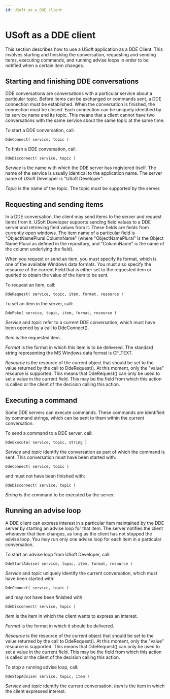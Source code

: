 ```yaml
---
id: USoft_as_a_DDE_client
---
```


# USoft as a DDE client

This section describes how to use a USoft application as a DDE Client. This involves starting and finishing the conversation, requesting and sending items, executing commands, and running advise loops in order to be notified when a certain item changes.

## Starting and finishing DDE conversations

DDE conversations are conversations with a particular service about a particular topic. Before items can be exchanged or commands sent, a DDE connection must be established. When the conversation is finished, the connection must be closed. Each connection can be uniquely identified by its service name and its topic. This means that a client cannot have two conversations with the same service about the same topic at the same time.

To start a DDE conversation, call:

```
DdeConnect( service, topic )
```

To finish a DDE conversation, call:

```
DdeDisconnect( service, topic )
```

*Service* is the name with which the DDE server has registered itself. The name of the service is usually identical to the application name. The server name of USoft Developer is "USoft Developer".

*Topic* is the name of the topic. The topic must be supported by the server.

## Requesting and sending items

In a DDE conversation, the client may send items to the server and request items from it. USoft Developer supports sending field values to a DDE server and retrieving field values from it. These fields are fields from currently open windows. The item name of a particular field is "ObjectNamePlural.ColumnName" (where "ObjectNamePlural" is the Object Name Plural as defined in the repository, and "ColumnName" is the name of the column underlying the field).

When you request or send an item, you must specify its format, which is one of the available Windows data formats. You must also specify the resource of the current Field that is either set to the requested item or queried to obtain the value of the item to be sent.

To request an item, call:

```
DdeRequest( service, topic, item, format, resource )
```

To set an item in the server, call:

```
DdePoke( service, topic, item, format, resource )
```

*Service* and *topic* refer to a current DDE conversation, which must have been opened by a call to DdeConnect().

*Item* is the requested item.

*Format* is the format in which this item is to be delivered. The standard string representing the MS Windows data format is CF_TEXT.

*Resource* is the resource of the current object that should be set to the value returned by the call to DdeRequest(). At this moment, only the "value" resource is supported. This means that DdeRequest() can only be used to set a value in the current field. This may be the field from which this action is called or the client of the decision calling this action.

## Executing a command

Some DDE servers can execute commands. These commands are identified by command strings, which can be sent to them within the current conversation.

To send a command to a DDE server, call:

```
DdeExecute( service, topic, string )
```

*Service* and *topic* identify the conversation as part of which the command is sent. This conversation must have been started with:

```
DdeConnect( service, topic )
```

and must not have been finished with:

```
DdeDisconnect( service, topic )
```

*String* is the command to be executed by the server.

## Running an advise loop

A DDE client can express interest in a particular item maintained by the DDE server by starting an advise loop for that item. The server notifies the client whenever that item changes, as long as the client has not stopped the advise loop. You may run only one advise loop for each item in a particular conversation.

To start an advise loop from USoft Developer, call:

```
DdeStartAdvise( service, topic, item, format, resource )
```

*Service* and *topic* uniquely identify the current conversation, which must have been started with:

```
DdeConnect( service, topic )
```

and may not have been finished with

```
DdeDisconnect( service, topic )
```

*Item* is the item in which the client wants to express an interest.

*Format* is the format in which it should be delivered.

*Resource* is the resource of the current object that should be set to the value returned by the call to DdeRequest(). At this moment, only the "value" resource is supported. This means that DdeRequest() can only be used to set a value in the current field. This may be the field from which this action is called or the client of the decision calling this action.

To stop a running advise loop, call:

```
DdeStopAdvise( service, topic, item )
```

*Service* and *topic* identify the current conversation. *Item* is the item in which the client expressed interest.